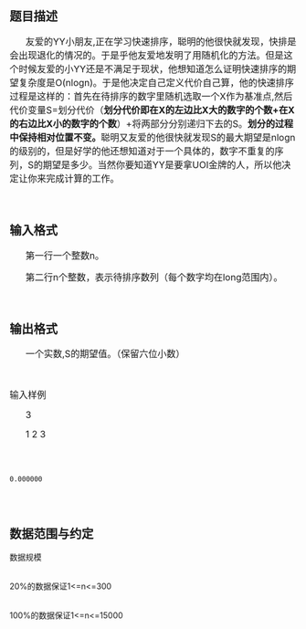 ## 题目描述

<div style="text-indent: 21pt">
 <span style="font-size: medium">友爱的YY小朋友,正在学习快速排序，聪明的他很快就发现，快排是会出现退化的情况的。于是乎他友爱地发明了用随机化的方法。但是这个时候友爱的小YY还是不满足于现状，他想知道怎么证明快速排序的期望复杂度是O(nlogn)。于是他决定自己定义代价自己算，他的快速排序过程是这样的：首先在待排序的数字里随机选取一个X作为基准点,然后代价变量S=划分代价（<b>划分代价即在</b><b>X</b><b>的左边比X</b><b>大的数字的个数+</b><b>在X</b><b>的右边比X</b><b>小的数字的个数</b>）+将两部分分别递归下去的S。<b>划分的过程中保持相对位置不变。</b>聪明又友爱的他很快就发现S的最大期望是nlogn的级别的，但是好学的他还想知道对于一个具体的，数字不重复的序列，S的期望是多少。当然你要知道YY是要拿UOI金牌的人，所以他决定让你来完成计算的工作。</span>
</div>
<div style="text-indent: 21pt">
 <span style="font-size: medium"> </span>
</div>

## 输入格式

<div style="text-indent: 21pt">
 <span style="font-size: medium">第一行一个整数n。</span>
</div>
<div style="text-indent: 21pt">
 <span style="font-size: medium">第二行n个整数，表示待排序数列（每个数字均在long范围内）。</span>
</div>
<div style="text-indent: 21pt">
 <span style="font-size: medium"> </span>
</div>

## 输出格式

<div style="text-indent: 21pt">
 <span style="font-size: medium">一个实数,S的期望值。（保留六位小数）</span>
</div>
<div style="text-indent: 21pt">
 <span style="font-size: medium"> </span>
</div>
<div>
 <span style="font-size: medium">输入样例</span>
</div>
<div style="text-indent: 21pt">
 <span style="font-size: medium">3</span>
</div>
<div style="text-indent: 21pt">
 <span style="font-size: medium">1 2 3</span>
</div>
<div style="text-indent: 21pt">
 <span style="font-size: medium"> </span>
</div>

```input1
0.000000
```
```output1

```
## 数据范围与约定

<p>数据规模<br><br>
  20%的数据保证1<=n<=300<br><br>
  100%的数据保证1<=n<=15000</p>

